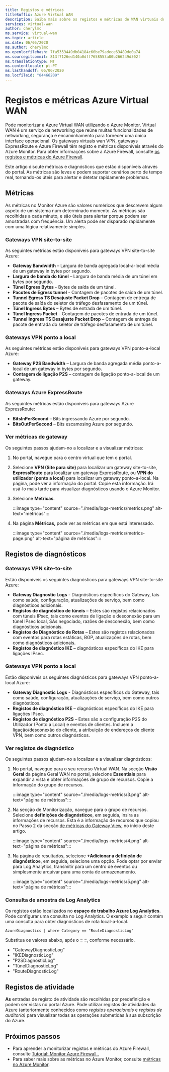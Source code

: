 ```yaml
---
title: Registos e métricas
titleSuffix: Azure Virtual WAN
description: Saiba mais sobre os registos e métricas de WAN virtuais do Azure
services: virtual-wan
author: cherylmc
ms.service: virtual-wan
ms.topic: article
ms.date: 06/05/2020
ms.author: cherylmc
ms.openlocfilehash: 7fa5353449db04184c60be79adece63489de0a74
ms.sourcegitcommit: 813f7126ed140a0dff7658553a80b266249d302f
ms.translationtype: MT
ms.contentlocale: pt-PT
ms.lasthandoff: 06/06/2020
ms.locfileid: "84466209"
---
```

# <a name="azure-virtual-wan-logs-and-metrics"></a>Registos e métricas Azure Virtual WAN

Pode monitorizar a Azure Virtual WAN utilizando o Azure Monitor. Virtual WAN é um serviço de networking que reúne muitas funcionalidades de networking, segurança e encaminhamento para fornecer uma única interface operacional. Os gateways virtuais wan VPN, gateways ExpressRoute e Azure Firewall têm registo e métricas disponíveis através do Azure Monitor. Para obter informações sobre a Azure Firewall, consulte [os registos e métricas do Azure Firewall](../firewall/logs-and-metrics.md).

Este artigo discute métricas e diagnósticos que estão disponíveis através do portal. As métricas são leves e podem suportar cenários perto de tempo real, tornando-os úteis para alertar e detetar rapidamente problemas.

## <a name="metrics"></a>Métricas

As métricas no Monitor Azure são valores numéricos que descrevem algum aspeto de um sistema num determinado momento. As métricas são recolhidas a cada minuto, e são úteis para alertar porque podem ser amostradas com frequência. Um alerta pode ser disparado rapidamente com uma lógica relativamente simples.

### <a name="site-to-site-vpn-gateways"></a>Gateways VPN site-to-site

As seguintes métricas estão disponíveis para gateways VPN site-to-site Azure:

* **Gateway Bandwidth** – Largura de banda agregada local-a-local média de um gateway in bytes por segundo.
* **Largura de banda do túnel** – Largura de banda média de um túnel em bytes por segundo.
* **Túnel Egress Bytes** - Bytes de saída de um túnel. 
* **Pacotes de Egress tunnel** - Contagem de pacotes de saída de um túnel. 
* **Tunnel Egress TS Desajuste Packet Drop** – Contagem de entrega de pacote de saída do seletor de tráfego desfasamento de um túnel. 
* **Túnel Ingress Bytes** – Bytes de entrada de um túnel. 
* **Túnel Ingress Packet** - Contagem de pacotes de entrada de um túnel. 
* **Tunnel Ingress TS Desajuste Packet Drop** – Contagem de entrega de pacote de entrada do seletor de tráfego desfasamento de um túnel. 

### <a name="point-to-site-vpn-gateways"></a>Gateways VPN ponto a local

As seguintes métricas estão disponíveis para gateways VPN ponto-a-local Azure:

* **Gateway P2S Bandwidth** – Largura de banda agregada média ponto-a-local de um gateway in bytes por segundo.
* **Contagem de ligação P2S** – contagem de ligação ponto-a-local de um gateway.

### <a name="azure-expressroute-gateways"></a>Gateways Azure ExpressRoute

As seguintes métricas estão disponíveis para gateways Azure ExpressRoute:

* **BitsInPerSecond** – Bits ingressando Azure por segundo.
* **BitsOutPerSecond** – Bits escamosing Azure por segundo.

### <a name="view-gateway-metrics"></a><a name="metrics-steps"></a>Ver métricas de gateway

Os seguintes passos ajudam-no a localizar e a visualizar métricas:

1. No portal, navegue para o centro virtual que tem o portal.

2. Selecione **VPN (Site para site)** para localizar um gateway site-to-site, **ExpressRoute** para localizar um gateway ExpressRoute, ou **VPN do utilizador (ponto a local)** para localizar um gateway ponto-a-local. Na página, pode ver a informação do portal. Copie esta informação. Irá usá-lo mais tarde para visualizar diagnósticos usando o Azure Monitor.

3. Selecione **Métricas**.

   :::image type="content" source="./media/logs-metrics/metrics.png" alt-text="métricas":::

4. Na página **Métricas,** pode ver as métricas em que está interessado.

   :::image type="content" source="./media/logs-metrics/metrics-page.png" alt-text="página de métricas":::

## <a name="diagnostic-logs"></a><a name="diagnostic"></a>Registos de diagnósticos

### <a name="site-to-site-vpn-gateways"></a>Gateways VPN site-to-site

Estão disponíveis os seguintes diagnósticos para gateways VPN site-to-site Azure:

* **Gateway Diagnostic Logs** - Diagnósticos específicos do Gateway, tais como saúde, configuração, atualizações de serviço, bem como diagnósticos adicionais.
* **Registos de diagnóstico de túneis** – Estes são registos relacionados com túneis IPsec, tais como eventos de ligação e desconexão para um túnel IPsec local, SAs negociado, razões de desconexão, bem como diagnósticos adicionais.
* **Registos de Diagnóstico de Rotas** – Estes são registos relacionados com eventos para rotas estáticas, BGP, atualizações de rotas, bem como diagnósticos adicionais.
* **Registos de diagnóstico IKE** – diagnósticos específicos do IKE para ligações IPsec.

### <a name="point-to-site-vpn-gateways"></a>Gateways VPN ponto a local

Estão disponíveis os seguintes diagnósticos para gateways VPN ponto-a-local Azure:

* **Gateway Diagnostic Logs** - Diagnósticos específicos do Gateway, tais como saúde, configuração, atualizações de serviço, bem como outros diagnósticos.
* **Registos de diagnóstico IKE** – diagnósticos específicos do IKE para ligações IPsec.
* **Registos de diagnóstico P2S** – Estes são a configuração P2S do Utilizador (Ponto a Local) e eventos de clientes. Incluem a ligação/desconexão do cliente, a atribuição de endereços de cliente VPN, bem como outros diagnósticos.

### <a name="view-diagnostic-logs"></a><a name="diagnostic-steps"></a>Ver registos de diagnóstico

Os seguintes passos ajudam-no a localizar e a visualizar diagnósticos:

1. No portal, navegue para o seu recurso Virtual WAN. Na secção **Visão Geral** da página Geral WAN no portal, selecione **Essentials** para expandir a vista e obter informações de grupo de recursos. Copie a informação do grupo de recursos.

   :::image type="content" source="./media/logs-metrics/3.png" alt-text="página de métricas":::

2. Na secção de Monitorização, navegue para o grupo de recursos. Selecione **definições de diagnóstico**e, em seguida, insira as informações de recursos. Esta é a informação de recursos que copiou no Passo 2 da secção [de métricas do Gateway View,](#metrics-steps) no início deste artigo.

   :::image type="content" source="./media/logs-metrics/4.png" alt-text="página de métricas":::

3. Na página de resultados, selecione **+Adicionar a definição de diagnóstico**e, em seguida, selecione uma opção. Pode optar por enviar para Log Analytics, transmitir para um centro de eventos ou simplesmente arquivar para uma conta de armazenamento.

   :::image type="content" source="./media/logs-metrics/5.png" alt-text="página de métricas":::

### <a name="log-analytics-sample-query"></a><a name="sample-query"></a>Consulta de amostra de Log Analytics

Os registos estão localizados no **espaço de trabalho Azure Log Analytics**. Pode configurar uma consulta no Log Analytics. O exemplo a seguir contém uma consulta para obter diagnósticos de rota local-a-local.

```AzureDiagnostics | where Category == "RouteDiagnosticLog"```

Substitua os valores abaixo, após o **= =**, conforme necessário.

* "GatewayDiagnosticLog"
* "IKEDiagnosticLog"
* "P2SDiagnosticLog"
* "TúnelDiagnosticLog"
* "RouteDiagnosticLog"

## <a name="activity-logs"></a><a name="activity-logs"></a>Registos de atividade

**As** entradas de registo de atividade são recolhidas por predefinição e podem ser vistas no portal Azure. Pode utilizar registos de atividades da Azure (anteriormente conhecidos como *registos operacionais* e *registos de auditoria)* para visualizar todas as operações submetidas à sua subscrição do Azure.

## <a name="next-steps"></a>Próximos passos

* Para aprender a monitorizar registos e métricas do Azure Firewall, consulte [Tutorial: Monitor Azure Firewall .](../firewall/tutorial-diagnostics.md)
* Para saber mais sobre as métricas no Azure Monitor, consulte [métricas no Azure Monitor](../azure-monitor/platform/data-platform-metrics.md).
